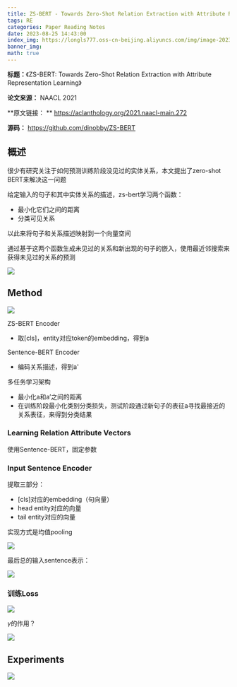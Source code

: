 ```yaml
---
title: ZS-BERT - Towards Zero-Shot Relation Extraction with Attribute Representation Learning
tags: RE
categories: Paper Reading Notes
date: 2023-08-25 14:43:00
index_img: https://longls777.oss-cn-beijing.aliyuncs.com/img/image-20230825160632508.png
banner_img: 
math: true
---
```


**标题：**《ZS-BERT: Towards Zero-Shot Relation Extraction with Attribute Representation Learning》

**论文来源：** NAACL  2021

**原文链接： **  https://aclanthology.org/2021.naacl-main.272

**源码：** https://github.com/dinobby/ZS-BERT



## 概述

很少有研究关注于如何预测训练阶段没见过的实体关系，本文提出了zero-shot BERT来解决这一问题

给定输入的句子和其中实体关系的描述，zs-bert学习两个函数：

- 最小化它们之间的距离
- 分类可见关系

以此来将句子和关系描述映射到一个向量空间

通过基于这两个函数生成未见过的关系和新出现的句子的嵌入，使用最近邻搜索来获得未见过的关系的预测

![](https://longls777.oss-cn-beijing.aliyuncs.com/img/image-20230825155107275.png)

## Method

![](https://longls777.oss-cn-beijing.aliyuncs.com/img/image-20230825160632508.png)

ZS-BERT Encoder

- 取[cls]，entity对应token的embedding，得到a

Sentence-BERT Encoder

- 编码关系描述，得到a'



多任务学习架构

- 最小化a和a’之间的距离
- 在训练阶段最小化类别分类损失，测试阶段通过新句子的表征a寻找最接近的关系表征，来得到分类结果

### Learning Relation Attribute Vectors

使用Sentence-BERT，固定参数



### Input Sentence Encoder

提取三部分：

- [cls]对应的embedding（句向量）
- head entity对应的向量
- tail entity对应的向量

实现方式是均值pooling

![](https://longls777.oss-cn-beijing.aliyuncs.com/img/image-20230825201528010.png)



最后总的输入sentence表示：

![](https://longls777.oss-cn-beijing.aliyuncs.com/img/image-20230825201709763.png)

### 训练Loss

![](https://longls777.oss-cn-beijing.aliyuncs.com/img/image-20230825201755637.png)

$\gamma$的作用？

![](https://longls777.oss-cn-beijing.aliyuncs.com/img/image-20230825201852129.png)



## Experiments

![](https://longls777.oss-cn-beijing.aliyuncs.com/img/image-20230825164018590.png)
